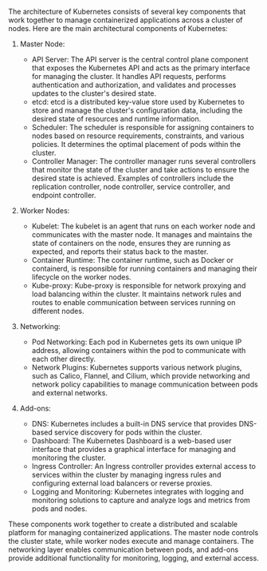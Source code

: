 The architecture of Kubernetes consists of several key components that work together to manage containerized applications across a cluster of nodes. Here are the main architectural components of Kubernetes:

1. Master Node:
   - API Server: The API server is the central control plane component that exposes the Kubernetes API and acts as the primary interface for managing the cluster. It handles API requests, performs authentication and authorization, and validates and processes updates to the cluster's desired state.
   - etcd: etcd is a distributed key-value store used by Kubernetes to store and manage the cluster's configuration data, including the desired state of resources and runtime information.
   - Scheduler: The scheduler is responsible for assigning containers to nodes based on resource requirements, constraints, and various policies. It determines the optimal placement of pods within the cluster.
   - Controller Manager: The controller manager runs several controllers that monitor the state of the cluster and take actions to ensure the desired state is achieved. Examples of controllers include the replication controller, node controller, service controller, and endpoint controller.
   
2. Worker Nodes:
   - Kubelet: The kubelet is an agent that runs on each worker node and communicates with the master node. It manages and maintains the state of containers on the node, ensures they are running as expected, and reports their status back to the master.
   - Container Runtime: The container runtime, such as Docker or containerd, is responsible for running containers and managing their lifecycle on the worker nodes.
   - Kube-proxy: Kube-proxy is responsible for network proxying and load balancing within the cluster. It maintains network rules and routes to enable communication between services running on different nodes.
   
3. Networking:
   - Pod Networking: Each pod in Kubernetes gets its own unique IP address, allowing containers within the pod to communicate with each other directly.
   - Network Plugins: Kubernetes supports various network plugins, such as Calico, Flannel, and Cilium, which provide networking and network policy capabilities to manage communication between pods and external networks.

4. Add-ons:
   - DNS: Kubernetes includes a built-in DNS service that provides DNS-based service discovery for pods within the cluster.
   - Dashboard: The Kubernetes Dashboard is a web-based user interface that provides a graphical interface for managing and monitoring the cluster.
   - Ingress Controller: An Ingress controller provides external access to services within the cluster by managing ingress rules and configuring external load balancers or reverse proxies.
   - Logging and Monitoring: Kubernetes integrates with logging and monitoring solutions to capture and analyze logs and metrics from pods and nodes.

These components work together to create a distributed and scalable platform for managing containerized applications. The master node controls the cluster state, while worker nodes execute and manage containers. The networking layer enables communication between pods, and add-ons provide additional functionality for monitoring, logging, and external access.